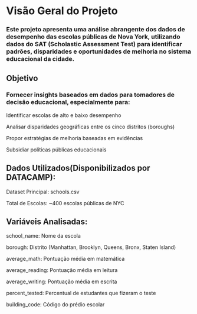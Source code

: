 <h1>Visão Geral do Projeto</h1>  

<h3>  Este projeto apresenta uma análise abrangente dos dados de desempenho das escolas públicas de Nova York, utilizando dados do SAT (Scholastic Assessment Test) para identificar padrões, disparidades e oportunidades de melhoria no sistema educacional da cidade.</h3>  

<h2>Objetivo</h2>  

<h3>Fornecer insights baseados em dados para tomadores de decisão educacional, especialmente para:</h3>

<p>Identificar escolas de alto e baixo desempenho</p>
<p>Analisar disparidades geográficas entre os cinco distritos (boroughs)</p>
<p>Propor estratégias de melhoria baseadas em evidências</p>
<p>Subsidiar políticas públicas educacionais</p>


<h2>Dados Utilizados(Disponibilizados por DATACAMP):</h2>  

<p>Dataset Principal: schools.csv</p>

<p>Total de Escolas: ~400 escolas públicas de NYC</p>

<h2>Variáveis Analisadas:</h2>

<p>school_name: Nome da escola</p>  

<p>borough: Distrito (Manhattan, Brooklyn, Queens, Bronx, Staten Island)</p>  

<p>average_math: Pontuação média em matemática</p>  

<p>average_reading: Pontuação média em leitura</p>  

<p>average_writing: Pontuação média em escrita</p>  

<p>percent_tested: Percentual de estudantes que fizeram o teste</p>

<p>building_code: Código do prédio escolar</p>  
